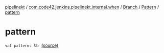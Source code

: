 [pipelinekt](../../../index.md) / [com.code42.jenkins.pipelinekt.internal.when](../../index.md) / [Branch](../index.md) / [Pattern](index.md) / [pattern](./pattern.md)

# pattern

`val pattern: Str` [(source)](https://github.com/code42/pipelinekt/tree/master/internal/src/main/kotlin/com/code42/jenkins/pipelinekt/internal/when/Branch.kt#L15)